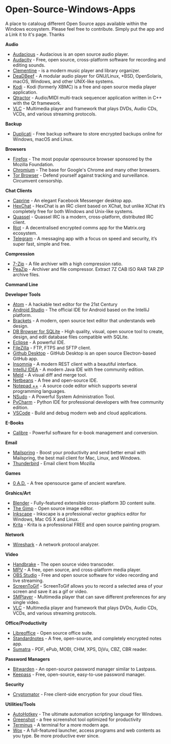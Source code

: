 # Open-Source-Windows-Apps
A place to cataloug different Open Source apps available within the Windows ecosystem. Please feel free to contribute. Simply put the app and a Link it to it's page. Thanks

**Audio**

* [Audacious](https://audacious-media-player.org/) - Audacious is an open source audio player.
* [Audacity](https://www.audacityteam.org/) - Free, open source, cross-platform software for recording and editing sounds.
* [Clementine](https://www.clementine-player.org/) - is a modern music player and library organizer.
* [DeaDBeef](http://deadbeef.sourceforge.net/) - A modular audio player for GNU/Linux, *BSD, OpenSolaris, macOS, Windows, and other UNIX-like systems.
* [Kodi](https://kodi.tv/) - Kodi (formerly XBMC) is a free and open source media player application.
* [Qtractor](https://qtractor.sourceforge.io/qtractor-index.html#Downloads) - Audio/MIDI multi-track sequencer application written in C++ with the Qt framework.
* [VLC](https://www.videolan.org/vlc/) - Multimedia player and framework that plays DVDs, Audio CDs, VCDs, and various streaming protocols.

**Backup**

* [Duplicati](https://www.duplicati.com/) - Free backup software to store encrypted backups online for Windows, macOS and Linux.

**Browsers**

* [Firefox](https://www.mozilla.org/en-US/firefox/new/?redirect_source=firefox-com) - The most popular opensource browser sponsored by the Mozilla Foundation.
* [Chromium](https://download-chromium.appspot.com) - The base for Google's Chrome and many other browsers.
* [Tor Browser](https://www.torproject.org/) - Defend yourself against tracking and surveillance. Circumvent censorship.

**Chat Clients**

* [Caprine](https://sindresorhus.com/caprine/) - An elegant Facebook Messenger desktop app.
* [HexChat](https://hexchat.github.io/) - HexChat is an IRC client based on XChat, but unlike XChat it’s completely free for both Windows and Unix-like systems.
* [Quassel](https://quassel-irc.org/) - Quassel IRC is a modern, cross-platform, distributed IRC client.
* [Riot](https://about.riot.im/) - A decentralised encrypted comms app for the Matrix.org ecosystem.
* [Telegram](https://desktop.telegram.org/) - A messaging app with a focus on speed and security, it’s super fast, simple and free.

**Compression**

* [7-Zip](https://www.7-zip.org/) - A file archiver with a high compression ratio.
* [PeaZip](http://www.peazip.org/) - Archiver and file compressor. Extract 7Z CAB ISO RAR TAR ZIP archive files.

**Command Line**

**Developer Tools**

* [Atom](https://atom.io/) - A hackable text editor for the 21st Century
* [Android Studio](https://developer.android.com/studio/index.html) - The official IDE for Android based on the IntelliJ platform.
* [Brackets](http://brackets.io/) - A modern, open source text editor that understands web design.
* [DB Browser for SQLite](https://sqlitebrowser.org/) - High quality, visual, open source tool to create, design, and edit database files compatible with SQLite.
* [Eclipse](https://www.eclipse.org/downloads/) - A powerful IDE.
* [FileZilla](https://filezilla-project.org/) - FTP, FTPS and SFTP client.
* [Github Desktop](https://desktop.github.com/) - GitHub Desktop is an open source Electron-based GitHub app.
* [Insomnia](https://insomnia.rest/) - A modern REST client with a beautiful interface.
* [IntelliJ IDEA](https://www.jetbrains.com/idea/) - A modern Java IDE with free community edition. 
* [Meld](http://meldmerge.org/) - A visual diff and merge tool.
* [Netbeans](https://netbeans.org/) - A free and open-source IDE.
* [Notepad ++](https://notepad-plus-plus.org/) - A source code editor which supports several programming languages.
* [NSudo](https://github.com/M2Team/NSudo/) - A Powerful System Administration Tool.
* [PyCharm](https://www.jetbrains.com/pycharm/) - Python IDE for professional developers with free community edition.
* [VSCode](https://code.visualstudio.com/) - Build and debug modern web and cloud applications.

**E-Books**

* [Calibre](https://calibre-ebook.com/) - Powerful software for e-book management and conversion.

**Email**

* [Mailspring](https://getmailspring.com/) -  Boost your productivity and send better email with Mailspring, the best mail client for Mac, Linux, and Windows.
* [Thunderbird](https://www.thunderbird.net/en-US/) - Email client from Mozilla

**Games**

* [0 A.D.](https://play0ad.com/) - A free opensource game of ancient warefare.

**Grahics/Art**

* [Blender](https://www.blender.org/) - Fully-featured extensible cross-platform 3D content suite.
* [The Gimp](https://www.gimp.org/) - Open source image editor.
* [Inkscape](https://inkscape.org/) - Inkscape is a professional vector graphics editor for Windows, Mac OS X and Linux.
* [Krita](https://krita.org/en/) - Krita is a professional FREE and open source painting program.

**Network**

* [Wireshark](https://www.wireshark.org/) - A network protocol analyzer.

**Video**

* [Handbrake](https://handbrake.fr/) - The open source video transcoder.
* [MPV](https://mpv.io/) - A free, open source, and cross-platform media player.
* [OBS Studio](https://obsproject.com/) - Free and open source software for video recording and live streaming.
* [ScreenToGif](https://www.screentogif.com/) - ScreenToGif allows you to record a selected area of your screen and save it as a gif or video.
* [SMPlayer](https://sourceforge.net/projects/smplayer/) - Multimedia player that can save different preferences for any single video.
* [VLC](https://www.videolan.org/vlc/) - Multimedia player and framework that plays DVDs, Audio CDs, VCDs, and various streaming protocols.

**Office/Productivity**

* [Libreoffice](https://www.libreoffice.org/) - Open source office suite.
* [Standardnotes](https://standardnotes.org) - A free, open-source, and completely encrypted notes app.
* [Sumatra](https://www.sumatrapdfreader.org/free-pdf-reader.html) - PDF, ePub, MOBI, CHM, XPS, DjVu, CBZ, CBR reader.

**Password Managers**

* [Bitwarden](https://bitwarden.com) - An open-source password manager similar to Lastpass.
* [Keepass](https://kepass.info) - Free, open-source, easy-to-use password manager.

**Security**

* [Cryptomator](https://cryptomator.org/) - Free client-side encryption for your cloud files.


**Utilities/Tools**

* [AutoHotkey](https://www.autohotkey.com/) - The ultimate automation scripting language for Windows.
* [Greenshot](https://github.com/greenshot/greenshot) - a free screenshot tool optimized for productivity
* [Terminus](https://eugeny.github.io/terminus/) - A terminal for a more modern age.
* [Wox](http://www.wox.one/) - A full-featured launcher, access programs and web contents as you type. Be more productive ever since.





